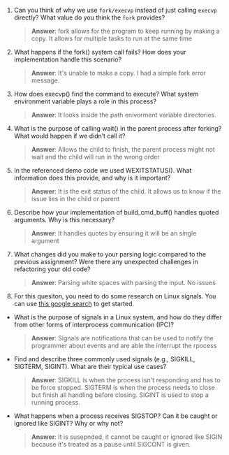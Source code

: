 1. Can you think of why we use `fork/execvp` instead of just calling `execvp` directly? What value do you think the `fork` provides?

    > **Answer**:  fork allows for the program to keep running by making a copy. It allows for multiple tasks to run at the same time

2. What happens if the fork() system call fails? How does your implementation handle this scenario?

    > **Answer**:  It's unable to make a copy. I had a simple fork error message.

3. How does execvp() find the command to execute? What system environment variable plays a role in this process?

    > **Answer**:  It looks inside the path enivorment variable directories.

4. What is the purpose of calling wait() in the parent process after forking? What would happen if we didn’t call it?

    > **Answer**:  Allows the child to finish, the parent process might not wait and the child will run in the wrong order

5. In the referenced demo code we used WEXITSTATUS(). What information does this provide, and why is it important?

    > **Answer**:  It is the exit status of the child. It allows us to know if the issue lies in the child or parent

6. Describe how your implementation of build_cmd_buff() handles quoted arguments. Why is this necessary?

    > **Answer**: It handles quotes by ensuring it will be an single argument

7. What changes did you make to your parsing logic compared to the previous assignment? Were there any unexpected challenges in refactoring your old code?

    > **Answer**:  Parsing white spaces with parsing the input. No issues

8. For this quesiton, you need to do some research on Linux signals. You can use [this google search](https://www.google.com/search?q=Linux+signals+overview+site%3Aman7.org+OR+site%3Alinux.die.net+OR+site%3Atldp.org&oq=Linux+signals+overview+site%3Aman7.org+OR+site%3Alinux.die.net+OR+site%3Atldp.org&gs_lcrp=EgZjaHJvbWUyBggAEEUYOdIBBzc2MGowajeoAgCwAgA&sourceid=chrome&ie=UTF-8) to get started.

- What is the purpose of signals in a Linux system, and how do they differ from other forms of interprocess communication (IPC)?

    > **Answer**:  Signals are notifications that can be used to notify the programmer about events and are able the interrupt the rpocess

- Find and describe three commonly used signals (e.g., SIGKILL, SIGTERM, SIGINT). What are their typical use cases?

    > **Answer**:  SIGKILL is when the process isn't responding and has to be force stopped. SIGTERM is when the process needs to close but finish all handling before closing. SIGINT is used to stop a running process.

- What happens when a process receives SIGSTOP? Can it be caught or ignored like SIGINT? Why or why not?

    > **Answer**:  It is susepnded, it cannot be caught or ignored like SIGIN because it's treated as a pause until SIGCONT is given.
